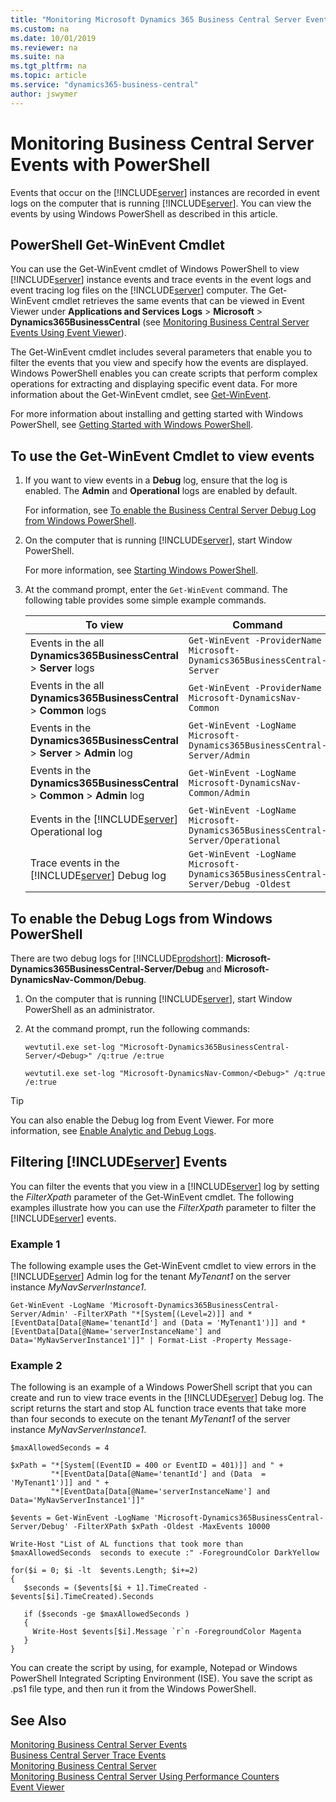 ```yaml
---
title: "Monitoring Microsoft Dynamics 365 Business Central Server Events with PowerShell"
ms.custom: na
ms.date: 10/01/2019
ms.reviewer: na
ms.suite: na
ms.tgt_pltfrm: na
ms.topic: article
ms.service: "dynamics365-business-central"
author: jswymer
---
```

# Monitoring Business Central Server Events with PowerShell
Events that occur on the [!INCLUDE[server](../developer/includes/server.md)] instances are recorded in event logs on the computer that is running [!INCLUDE[server](../developer/includes/server.md)]. You can view the events by using Windows PowerShell as described in this article.  

##  <a name="ViewEventsWinPS"></a>PowerShell Get-WinEvent Cmdlet   
You can use the Get-WinEvent cmdlet of Windows PowerShell to view [!INCLUDE[server](../developer/includes/server.md)] instance events and trace events in the event logs and event tracing log files on the [!INCLUDE[server](../developer/includes/server.md)] computer. The Get-WinEvent cmdlet retrieves the same events that can be viewed in Event Viewer under **Applications and Services Logs** > **Microsoft** > **Dynamics365BusinessCentral** (see [Monitoring Business Central Server Events Using Event Viewer](monitor-server-events-windows-event-log.md)). 
  
The Get-WinEvent cmdlet includes several parameters that enable you to filter the events that you view and specify how the events are displayed. Windows PowerShell enables you can create scripts that perform complex operations for extracting and displaying specific event data. For more information about the Get-WinEvent cmdlet, see [Get-WinEvent](http://go.microsoft.com/fwlink/?LinkID=513535).  
  
For more information about installing and getting started with Windows PowerShell, see [Getting Started with Windows PowerShell](http://go.microsoft.com/fwlink/?LinkID=254637).  
  
## To use the Get-WinEvent Cmdlet to view events  
  
1.  If you want to view events in a **Debug** log, ensure that the log is enabled. The **Admin** and **Operational** logs are enabled by default.  
  
     For information, see [To enable the Business Central Server Debug Log from Windows PowerShell](monitor-server-events-with-powershell.md#EnableLog).  
  
2.  On the computer that is running [!INCLUDE[server](../developer/includes/server.md)], start Window PowerShell.  
  
     For more information, see [Starting Windows PowerShell](http://go.microsoft.com/fwlink/?LinkID=513794).  
  
3.  At the command prompt, enter the `Get-WinEvent` command. The following table provides some simple example commands.  
  
    |To view|Command|  
    |-------------|-------------|  
    |Events in the all **Dynamics365BusinessCentral** > **Server** logs|`Get-WinEvent -ProviderName Microsoft-Dynamics365BusinessCentral-Server`|
    |Events in the all **Dynamics365BusinessCentral** > **Common** logs|`Get-WinEvent -ProviderName Microsoft-DynamicsNav-Common`|  
    |Events in the **Dynamics365BusinessCentral** > **Server** > **Admin** log|`Get-WinEvent -LogName Microsoft-Dynamics365BusinessCentral-Server/Admin`|
    |Events in the **Dynamics365BusinessCentral** > **Common** > **Admin** log|`Get-WinEvent -LogName Microsoft-DynamicsNav-Common/Admin`|  
    |Events in the [!INCLUDE[server](../developer/includes/server.md)] Operational log|`Get-WinEvent -LogName Microsoft-Dynamics365BusinessCentral-Server/Operational`|  
    |Trace events in the [!INCLUDE[server](../developer/includes/server.md)] Debug log|`Get-WinEvent -LogName Microsoft-Dynamics365BusinessCentral-Server/Debug -Oldest`|  
  
##  <a name="EnableLog"></a> To enable the Debug Logs from Windows PowerShell 

There are two debug logs for [!INCLUDE[prodshort](../developer/includes/prodshort.md)]: **Microsoft-Dynamics365BusinessCentral-Server/Debug** and **Microsoft-DynamicsNav-Common/Debug**.
  
1.  On the computer that is running [!INCLUDE[server](../developer/includes/server.md)], start Window PowerShell as an administrator.  
  
2.  At the command prompt, run the following commands:  
  
    ```  
    wevtutil.exe set-log "Microsoft-Dynamics365BusinessCentral-Server/<Debug>" /q:true /e:true  
    ```  

    ```  
    wevtutil.exe set-log "Microsoft-DynamicsNav-Common/<Debug>" /q:true /e:true  
    ```  
  
> [!TIP]  
>  You can also enable the Debug log from Event Viewer. For more information, see [Enable Analytic and Debug Logs](http://technet.microsoft.com/en-us/library/cc749492.aspx).  
  
## Filtering [!INCLUDE[server](../developer/includes/server.md)] Events  
You can filter the events that you view in a [!INCLUDE[server](../developer/includes/server.md)] log by setting the *FilterXpath* parameter of the Get-WinEvent cmdlet. The following examples illustrate how you can use the *FilterXpath* parameter to filter the [!INCLUDE[server](../developer/includes/server.md)] events.  
  
### Example 1  
  
The following example uses the Get-WinEvent cmdlet to view errors in the [!INCLUDE[server](../developer/includes/server.md)] Admin log for the tenant *MyTenant1* on the server instance *MyNavServerInstance1*.  
  
```  
Get-WinEvent -LogName 'Microsoft-Dynamics365BusinessCentral-Server/Admin' -FilterXPath "*[System[(Level=2)]] and *[EventData[Data[@Name='tenantId'] and (Data = 'MyTenant1')]] and *[EventData[Data[@Name='serverInstanceName'] and Data='MyNavServerInstance1']]" | Format-List -Property Message-  
```  
  
### Example 2  
  
The following is an example of a Windows PowerShell script that you can create and run to view trace events in the [!INCLUDE[server](../developer/includes/server.md)] Debug log. The script returns the start and stop AL function trace events that take more than four seconds to execute on the tenant *MyTenant1* of the server instance *MyNavServerInstance1*.  
  
```  
$maxAllowedSeconds = 4  
  
$xPath = "*[System[(EventID = 400 or EventID = 401)]] and " +   
         "*[EventData[Data[@Name='tenantId'] and (Data  = 'MyTenant1')]] and " +  
         "*[EventData[Data[@Name='serverInstanceName'] and Data='MyNavServerInstance1']]"  
  
$events = Get-WinEvent -LogName 'Microsoft-Dynamics365BusinessCentral-Server/Debug' -FilterXPath $xPath -Oldest -MaxEvents 10000  
  
Write-Host "List of AL functions that took more than $maxAllowedSeconds  seconds to execute :" -ForegroundColor DarkYellow  
  
for($i = 0; $i -lt  $events.Length; $i+=2)  
{   
   $seconds = ($events[$i + 1].TimeCreated - $events[$i].TimeCreated).Seconds  
  
   if ($seconds -ge $maxAllowedSeconds )  
   {  
     Write-Host $events[$i].Message `r`n -ForegroundColor Magenta  
   }  
}  
```  
  
 You can create the script by using, for example, Notepad or Windows PowerShell Integrated Scripting Environment \(ISE\). You save the script as .ps1 file type, and then run it from the Windows PowerShell.  
  
## See Also  
 [Monitoring Business Central Server Events](monitor-server-events.md)    
 [Business Central Server Trace Events](server-trace-events.md)   
 [Monitoring Business Central Server](monitor-server.md)   
 [Monitoring Business Central Server Using Performance Counters](monitor-server-using-performance-counters.md)  
 [Event Viewer](http://go.microsoft.com/fwlink/?LinkID=314067)